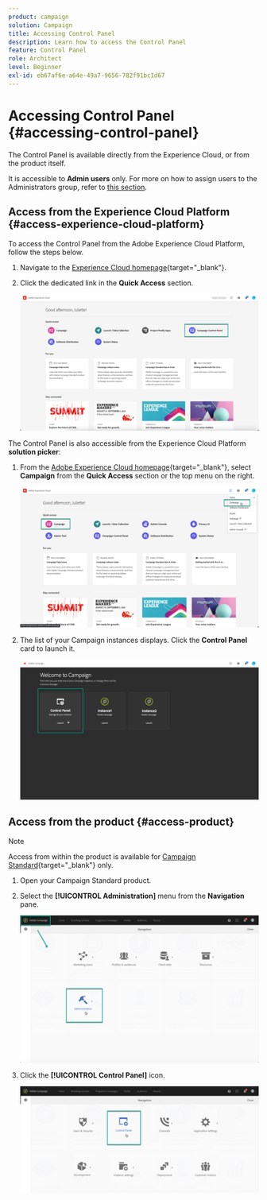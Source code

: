 ```yaml
---
product: campaign
solution: Campaign 
title: Accessing Control Panel
description: Learn how to access the Control Panel
feature: Control Panel
role: Architect
level: Beginner
exl-id: eb67af6e-a64e-49a7-9656-782f91bc1d67
---
```

# Accessing Control Panel {#accessing-control-panel}

The Control Panel is available directly from the Experience Cloud, or from the product itself.

It is accessible to **Admin users** only. For more on how to assign users to the Administrators group, refer to [this section](../../discover/using/managing-permissions.md).

## Access from the Experience Cloud Platform {#access-experience-cloud-platform}

To access the Control Panel from the Adobe Experience Cloud Platform, follow the steps below.

1. Navigate to the [Experience Cloud homepage](https://experiencecloud.adobe.com/){target="_blank"}.

1. Click the dedicated link in the **Quick Access** section.

    ![](assets/do-not-localize/quickaccess.png)

The Control Panel is also accessible from the Experience Cloud Platform **solution picker**:

1. From the [Adobe Experience Cloud homepage](https://experiencecloud.adobe.com/){target="_blank"}, select **Campaign** from the **Quick Access** section or the top menu on the right.

    ![](assets/do-not-localize/control_panel_access1.png)

1. The list of your Campaign instances displays. Click the **Control Panel** card to launch it.

    ![](assets/do-not-localize/control_panel_access2.png)

## Access from the product {#access-product}

>[!NOTE]
>
>Access from within the product is available for [Campaign Standard](https://experienceleague.adobe.com/docs/campaign-standard/using/campaign-standard-home.html){target="_blank"} only.

1. Open your Campaign Standard product.

1. Select the **[!UICONTROL Administration]** menu from the **Navigation** pane.

    ![](assets/control_panel_access3.png)

1. Click the **[!UICONTROL Control Panel]** icon.

    ![](assets/control_panel_access4.png)
